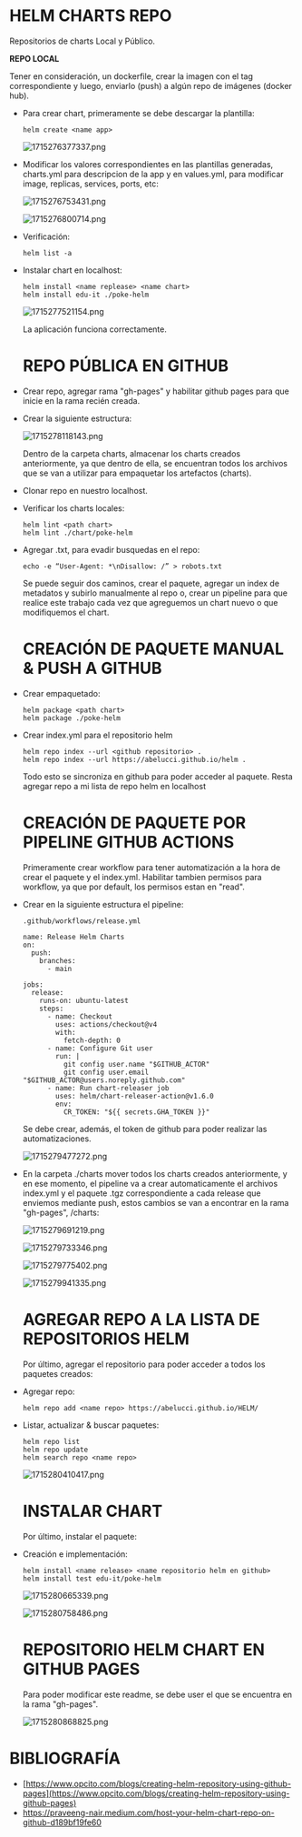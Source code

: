 # **HELM CHARTS REPO**

Repositorios de charts Local y Público.

**REPO LOCAL**

Tener en consideración, un dockerfile, crear la imagen con el tag correspondiente y luego, enviarlo (push) a algún repo de imágenes (docker hub).

* Para crear chart, primeramente se debe descargar la plantilla:

  ```
  helm create <name app> 
  ```

  ![1715276377337.png](./images/1715276377337.png)
* Modificar los valores correspondientes en las plantillas generadas, charts.yml para descripcion de la app y en values.yml, para modificar image, replicas, services, ports, etc:

  ![1715276753431.png](./images/1715276753431.png)

  ![1715276800714.png](./images/1715276800714.png)
* Verificación:

  ```
  helm list -a
  ```
* Instalar chart en localhost:

  ```
  helm install <name replease> <name chart>
  helm install edu-it ./poke-helm
  ```

  ![1715277521154.png](./images/1715277521154.png)

  La aplicación funciona correctamente.

  # **REPO PÚBLICA EN GITHUB**
* Crear repo, agregar rama "gh-pages" y habilitar github pages para que inicie en la rama recién creada.
* Crear la siguiente estructura:

  ![1715278118143.png](./images/1715278118143.png)

  Dentro de la carpeta charts, almacenar los charts creados anteriormente, ya que dentro de ella, se encuentran todos los archivos que se van a utilizar para empaquetar los artefactos (charts).
* Clonar repo en nuestro localhost.
* Verificar los charts locales:

  ```
  helm lint <path chart>
  helm lint ./chart/poke-helm
  ```
* Agregar .txt, para evadir busquedas en el repo:

  ```
  echo -e “User-Agent: *\nDisallow: /” > robots.txt
  ```

  Se puede seguir dos caminos, crear el paquete, agregar un index de metadatos y subirlo manualmente al repo o, crear un pipeline para que realice este trabajo cada vez que agreguemos un chart nuevo o que modifiquemos el chart.

  # **CREACIÓN DE PAQUETE MANUAL & PUSH A GITHUB**
* Crear empaquetado:

  ```
  helm package <path chart>
  helm package ./poke-helm
  ```
* Crear index.yml para el repositorio helm

  ```
  helm repo index --url <github repositorio> .
  helm repo index --url https://abelucci.github.io/helm .
  ```

  Todo esto se sincroniza en github para poder acceder al paquete.
  Resta agregar repo a mi lista de repo helm en localhost

  # **CREACIÓN DE PAQUETE POR PIPELINE GITHUB ACTIONS**

  Primeramente crear workflow para tener automatización a la hora de crear el paquete y el index.yml. Habilitar tambien permisos para workflow, ya que por default, los permisos estan en "read".
* Crear en la siguiente estructura el pipeline:

  ```
  .github/workflows/release.yml
  ```

  ```
  name: Release Helm Charts
  on:
    push:
      branches:
        - main

  jobs:
    release:
      runs-on: ubuntu-latest
      steps:
        - name: Checkout
          uses: actions/checkout@v4
          with:
            fetch-depth: 0
        - name: Configure Git user
          run: |
            git config user.name "$GITHUB_ACTOR"
            git config user.email "$GITHUB_ACTOR@users.noreply.github.com"
        - name: Run chart-releaser job
          uses: helm/chart-releaser-action@v1.6.0
          env:
            CR_TOKEN: "${{ secrets.GHA_TOKEN }}"
  ```

  Se debe crear, además, el token de github para poder realizar las automatizaciones.

  ![1715279477272.png](./images/1715279477272.png)
* En la carpeta ./charts mover todos los charts creados anteriormente, y en ese momento, el pipeline va a crear automaticamente el archivos index.yml y el paquete .tgz correspondiente a cada release que enviemos mediante push, estos cambios se van a encontrar en la rama "gh-pages", /charts:

  ![1715279691219.png](./images/1715279691219.png)

  ![1715279733346.png](./images/1715279733346.png)

  ![1715279775402.png](./images/1715279775402.png)

  ![1715279941335.png](./images/1715279941335.png)

  # A**GREGAR REPO A LA LISTA DE REPOSITORIOS HELM**

  Por último, agregar el repositorio para poder acceder a todos los paquetes creados:
* Agregar repo:

  ```
  helm repo add <name repo> https://abelucci.github.io/HELM/
  ```
* Listar, actualizar & buscar paquetes:

  ```
  helm repo list
  helm repo update
  helm search repo <name repo>
  ```

  ![1715280410417.png](./images/1715280410417.png)

  # **INSTALAR CHART**

  Por último, instalar el paquete:
* Creación e implementación:

  ```
  helm install <name release> <name repositorio helm en github>
  helm install test edu-it/poke-helm
  ```

  ![1715280665339.png](./images/1715280665339.png)

  ![1715280758486.png](./images/1715280758486.png)

  # **REPOSITORIO HELM CHART EN GITHUB PAGES**

  Para poder modificar este readme, se debe user el que se encuentra en la rama "gh-pages".

  ![1715280868825.png](./images/1715280868825.png)

# **BIBLIOGRAFÍA**

* [https://www.opcito.com/blogs/creating-helm-repository-using-github-pages](https://www.opcito.com/blogs/creating-helm-repository-using-github-pages)
* https://praveeng-nair.medium.com/host-your-helm-chart-repo-on-github-d189bf19fe60
